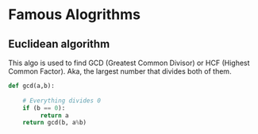 # Famous Alogrithms

## Euclidean algorithm
This algo is used to find  GCD (Greatest Common Divisor) or HCF (Highest Common Factor). Aka, the largest number that divides both of them.

```python
def gcd(a,b):
     
    # Everything divides 0 
    if (b == 0):
         return a
    return gcd(b, a%b)
```